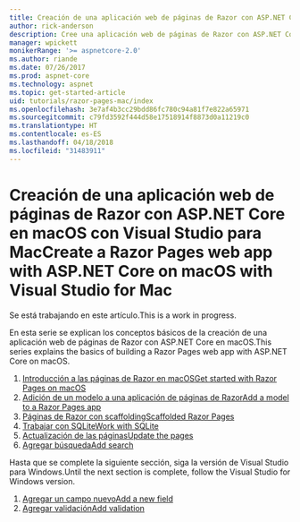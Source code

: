 ```yaml
---
title: Creación de una aplicación web de páginas de Razor con ASP.NET Core en macOS con Visual Studio para Mac
author: rick-anderson
description: Cree una aplicación web de páginas de Razor con ASP.NET Core y EF Core.
manager: wpickett
monikerRange: '>= aspnetcore-2.0'
ms.author: riande
ms.date: 07/26/2017
ms.prod: aspnet-core
ms.technology: aspnet
ms.topic: get-started-article
uid: tutorials/razor-pages-mac/index
ms.openlocfilehash: 3e7af4b3cc29bdd86fc780c94a81f7e822a65971
ms.sourcegitcommit: c79fd3592f444d58e17518914f8873d0a11219c0
ms.translationtype: HT
ms.contentlocale: es-ES
ms.lasthandoff: 04/18/2018
ms.locfileid: "31483911"
---
```

# <a name="create-a-razor-pages-web-app-with-aspnet-core-on-macos-with-visual-studio-for-mac"></a><span data-ttu-id="6e4b3-103">Creación de una aplicación web de páginas de Razor con ASP.NET Core en macOS con Visual Studio para Mac</span><span class="sxs-lookup"><span data-stu-id="6e4b3-103">Create a Razor Pages web app with ASP.NET Core on macOS with Visual Studio for Mac</span></span>

<span data-ttu-id="6e4b3-104">Se está trabajando en este artículo.</span><span class="sxs-lookup"><span data-stu-id="6e4b3-104">This is a work in progress.</span></span>

<span data-ttu-id="6e4b3-105">En esta serie se explican los conceptos básicos de la creación de una aplicación web de páginas de Razor con ASP.NET Core en macOS.</span><span class="sxs-lookup"><span data-stu-id="6e4b3-105">This series explains the basics of building a Razor Pages web app with ASP.NET Core on macOS.</span></span>

1. [<span data-ttu-id="6e4b3-106">Introducción a las páginas de Razor en macOS</span><span class="sxs-lookup"><span data-stu-id="6e4b3-106">Get started with Razor Pages on macOS</span></span>](xref:tutorials/razor-pages-mac/razor-pages-start)
1. [<span data-ttu-id="6e4b3-107">Adición de un modelo a una aplicación de páginas de Razor</span><span class="sxs-lookup"><span data-stu-id="6e4b3-107">Add a model to a Razor Pages app</span></span>](xref:tutorials/razor-pages-mac/model)
1. [<span data-ttu-id="6e4b3-108">Páginas de Razor con scaffolding</span><span class="sxs-lookup"><span data-stu-id="6e4b3-108">Scaffolded Razor Pages</span></span>](xref:tutorials/razor-pages-mac/page)
1. [<span data-ttu-id="6e4b3-109">Trabajar con SQLite</span><span class="sxs-lookup"><span data-stu-id="6e4b3-109">Work with SQLite</span></span>](xref:tutorials/razor-pages-mac/sql)
1. [<span data-ttu-id="6e4b3-110">Actualización de las páginas</span><span class="sxs-lookup"><span data-stu-id="6e4b3-110">Update the pages</span></span>](xref:tutorials/razor-pages-mac/da1)
1. [<span data-ttu-id="6e4b3-111">Agregar búsqueda</span><span class="sxs-lookup"><span data-stu-id="6e4b3-111">Add search</span></span>](xref:tutorials/razor-pages-mac/search)

<span data-ttu-id="6e4b3-112">Hasta que se complete la siguiente sección, siga la versión de Visual Studio para Windows.</span><span class="sxs-lookup"><span data-stu-id="6e4b3-112">Until the next section is complete, follow the Visual Studio for Windows version.</span></span>

1. [<span data-ttu-id="6e4b3-113">Agregar un campo nuevo</span><span class="sxs-lookup"><span data-stu-id="6e4b3-113">Add a new field</span></span>](xref:tutorials/razor-pages/new-field)
1. [<span data-ttu-id="6e4b3-114">Agregar validación</span><span class="sxs-lookup"><span data-stu-id="6e4b3-114">Add validation</span></span>](xref:tutorials/razor-pages/validation)
